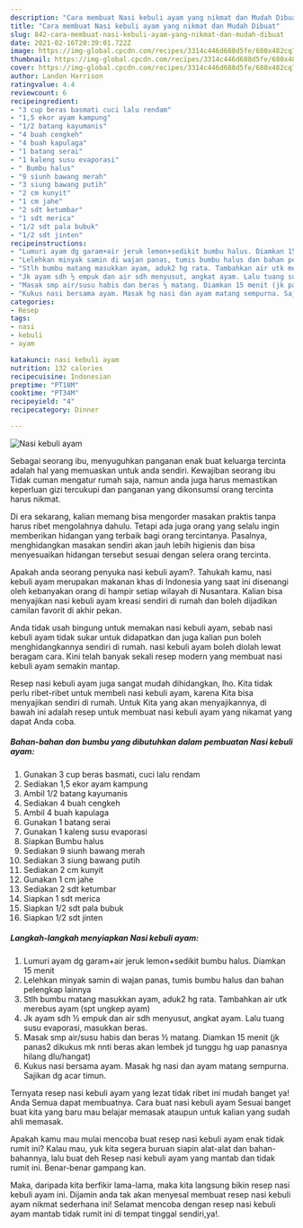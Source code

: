 ```yaml
---
description: "Cara membuat Nasi kebuli ayam yang nikmat dan Mudah Dibuat"
title: "Cara membuat Nasi kebuli ayam yang nikmat dan Mudah Dibuat"
slug: 842-cara-membuat-nasi-kebuli-ayam-yang-nikmat-dan-mudah-dibuat
date: 2021-02-16T20:39:01.722Z
image: https://img-global.cpcdn.com/recipes/3314c446d688d5fe/680x482cq70/nasi-kebuli-ayam-foto-resep-utama.jpg
thumbnail: https://img-global.cpcdn.com/recipes/3314c446d688d5fe/680x482cq70/nasi-kebuli-ayam-foto-resep-utama.jpg
cover: https://img-global.cpcdn.com/recipes/3314c446d688d5fe/680x482cq70/nasi-kebuli-ayam-foto-resep-utama.jpg
author: Landon Harrison
ratingvalue: 4.4
reviewcount: 6
recipeingredient:
- "3 cup beras basmati cuci lalu rendam"
- "1,5 ekor ayam kampung"
- "1/2 batang kayumanis"
- "4 buah cengkeh"
- "4 buah kapulaga"
- "1 batang serai"
- "1 kaleng susu evaporasi"
- " Bumbu halus"
- "9 siunh bawang merah"
- "3 siung bawang putih"
- "2 cm kunyit"
- "1 cm jahe"
- "2 sdt ketumbar"
- "1 sdt merica"
- "1/2 sdt pala bubuk"
- "1/2 sdt jinten"
recipeinstructions:
- "Lumuri ayam dg garam+air jeruk lemon+sedikit bumbu halus. Diamkan 15 menit"
- "Lelehkan minyak samin di wajan panas, tumis bumbu halus dan bahan pelengkap lainnya"
- "Stlh bumbu matang masukkan ayam, aduk2 hg rata. Tambahkan air utk merebus ayam (spt ungkep ayam)"
- "Jk ayam sdh ½ empuk dan air sdh menyusut, angkat ayam. Lalu tuang susu evaporasi, masukkan beras."
- "Masak smp air/susu habis dan beras ½ matang. Diamkan 15 menit (jk panas2 dikukus mk nnti beras akan lembek jd tunggu hg uap panasnya hilang dlu/hangat)"
- "Kukus nasi bersama ayam. Masak hg nasi dan ayam matang sempurna. Sajikan dg acar timun."
categories:
- Resep
tags:
- nasi
- kebuli
- ayam

katakunci: nasi kebuli ayam 
nutrition: 132 calories
recipecuisine: Indonesian
preptime: "PT18M"
cooktime: "PT34M"
recipeyield: "4"
recipecategory: Dinner

---
```



![Nasi kebuli ayam](https://img-global.cpcdn.com/recipes/3314c446d688d5fe/680x482cq70/nasi-kebuli-ayam-foto-resep-utama.jpg)

Sebagai seorang ibu, menyuguhkan panganan enak buat keluarga tercinta adalah hal yang memuaskan untuk anda sendiri. Kewajiban seorang ibu Tidak cuman mengatur rumah saja, namun anda juga harus memastikan keperluan gizi tercukupi dan panganan yang dikonsumsi orang tercinta harus nikmat.

Di era  sekarang, kalian memang bisa mengorder masakan praktis tanpa harus ribet mengolahnya dahulu. Tetapi ada juga orang yang selalu ingin memberikan hidangan yang terbaik bagi orang tercintanya. Pasalnya, menghidangkan masakan sendiri akan jauh lebih higienis dan bisa menyesuaikan hidangan tersebut sesuai dengan selera orang tercinta. 



Apakah anda seorang penyuka nasi kebuli ayam?. Tahukah kamu, nasi kebuli ayam merupakan makanan khas di Indonesia yang saat ini disenangi oleh kebanyakan orang di hampir setiap wilayah di Nusantara. Kalian bisa menyajikan nasi kebuli ayam kreasi sendiri di rumah dan boleh dijadikan camilan favorit di akhir pekan.

Anda tidak usah bingung untuk memakan nasi kebuli ayam, sebab nasi kebuli ayam tidak sukar untuk didapatkan dan juga kalian pun boleh menghidangkannya sendiri di rumah. nasi kebuli ayam boleh diolah lewat beragam cara. Kini telah banyak sekali resep modern yang membuat nasi kebuli ayam semakin mantap.

Resep nasi kebuli ayam juga sangat mudah dihidangkan, lho. Kita tidak perlu ribet-ribet untuk membeli nasi kebuli ayam, karena Kita bisa menyajikan sendiri di rumah. Untuk Kita yang akan menyajikannya, di bawah ini adalah resep untuk membuat nasi kebuli ayam yang nikamat yang dapat Anda coba.

<!--inarticleads1-->

##### Bahan-bahan dan bumbu yang dibutuhkan dalam pembuatan Nasi kebuli ayam:

1. Gunakan 3 cup beras basmati, cuci lalu rendam
1. Sediakan 1,5 ekor ayam kampung
1. Ambil 1/2 batang kayumanis
1. Sediakan 4 buah cengkeh
1. Ambil 4 buah kapulaga
1. Gunakan 1 batang serai
1. Gunakan 1 kaleng susu evaporasi
1. Siapkan  Bumbu halus
1. Sediakan 9 siunh bawang merah
1. Sediakan 3 siung bawang putih
1. Sediakan 2 cm kunyit
1. Gunakan 1 cm jahe
1. Sediakan 2 sdt ketumbar
1. Siapkan 1 sdt merica
1. Siapkan 1/2 sdt pala bubuk
1. Siapkan 1/2 sdt jinten




<!--inarticleads2-->

##### Langkah-langkah menyiapkan Nasi kebuli ayam:

1. Lumuri ayam dg garam+air jeruk lemon+sedikit bumbu halus. Diamkan 15 menit
1. Lelehkan minyak samin di wajan panas, tumis bumbu halus dan bahan pelengkap lainnya
1. Stlh bumbu matang masukkan ayam, aduk2 hg rata. Tambahkan air utk merebus ayam (spt ungkep ayam)
1. Jk ayam sdh ½ empuk dan air sdh menyusut, angkat ayam. Lalu tuang susu evaporasi, masukkan beras.
1. Masak smp air/susu habis dan beras ½ matang. Diamkan 15 menit (jk panas2 dikukus mk nnti beras akan lembek jd tunggu hg uap panasnya hilang dlu/hangat)
1. Kukus nasi bersama ayam. Masak hg nasi dan ayam matang sempurna. Sajikan dg acar timun.




Ternyata resep nasi kebuli ayam yang lezat tidak ribet ini mudah banget ya! Anda Semua dapat membuatnya. Cara buat nasi kebuli ayam Sesuai banget buat kita yang baru mau belajar memasak ataupun untuk kalian yang sudah ahli memasak.

Apakah kamu mau mulai mencoba buat resep nasi kebuli ayam enak tidak rumit ini? Kalau mau, yuk kita segera buruan siapin alat-alat dan bahan-bahannya, lalu buat deh Resep nasi kebuli ayam yang mantab dan tidak rumit ini. Benar-benar gampang kan. 

Maka, daripada kita berfikir lama-lama, maka kita langsung bikin resep nasi kebuli ayam ini. Dijamin anda tak akan menyesal membuat resep nasi kebuli ayam nikmat sederhana ini! Selamat mencoba dengan resep nasi kebuli ayam mantab tidak rumit ini di tempat tinggal sendiri,ya!.

